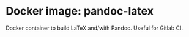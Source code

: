 # Docker image: pandoc-latex

Docker container to build LaTeX and/with Pandoc. Useful for Gitlab CI.
